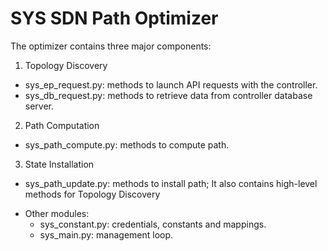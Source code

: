 SYS SDN Path Optimizer
==

The optimizer contains three major components:

1. Topology Discovery
  * sys_ep_request.py: methods to launch API requests with the controller.
  * sys_db_request.py: methods to retrieve data from controller database server.

2. Path Computation
  * sys_path_compute.py: methods to compute path.

3. State Installation
  * sys_path_update.py: methods to install path; It also contains high-level methods for Topology Discovery

+ Other modules:
  * sys_constant.py: credentials, constants and mappings.
  * sys_main.py: management loop.
